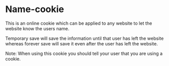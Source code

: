 # Name-cookie

This is an online cookie which can be applied to any website to let the website know the users name.

Temporary save will save the information until that user has left the website whereas forever save will 
save it even after the user has left the website. 

Note: When using this cookie you should tell your user that you are using a cookie. 
